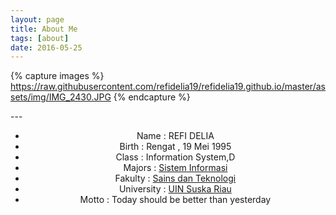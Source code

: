 ```yaml
---
layout: page
title: About Me
tags: [about]
date: 2016-05-25
---
```


{% capture images %}
https://raw.githubusercontent.com/refidelia19/refidelia19.github.io/master/assets/img/IMG_2430.JPG
{% endcapture %}

---<center>
* Name          : REFI DELIA <br>
* Birth         : Rengat , 19 Mei 1995 <br>
* Class         : Information System,D <br>
* Majors        : [Sistem Informasi](http://sif.uin-suska.ac.id/)<br>
* Fakulty       : [Sains dan Teknologi](http://fst.uin-suska.ac.id/)<br>
* University    : [UIN Suska Riau](http://uin-suska.ac.id/)<br>
* Motto         : Today should be better than yesterday



